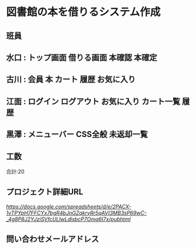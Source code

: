 # 図書館の本を借りるシステム作成

## 班員

水口 : トップ画面	借りる画面	本確認	本確定
---

古川 : 会員	本	カート	履歴	お気に入り
---

江面 : ログイン	ログアウト	お気に入り	カート一覧	履歴
---

黒澤 : メニューバー	CSS全般	未返却一覧
---
## 工数
合計:20

## プロジェクト詳細URL
*https://docs.google.com/spreadsheets/d/e/2PACX-1vTPYpH7FFCYx7bgR4bJnGZqkryRr5qAVI3MB3sP69wC-_4g8P8J2YJziSVfcULlwLdlsbcP7Oma6I7x/pubhtml*

## 問い合わせメールアドレス
